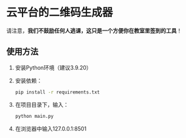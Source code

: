 # 云平台的二维码生成器

请注意，**我们不鼓励任何人逃课，这只是一个方便你在教室里签到的工具**！

## 使用方法

1. 安装Python环境（建议3.9.20）

2. 安装依赖：

    ```bash
    pip install -r requirements.txt
    ```

3. 在项目目录下，输入：

    ```bash
    python main.py
    ```

4. 在浏览器中输入127.0.0.1:8501

